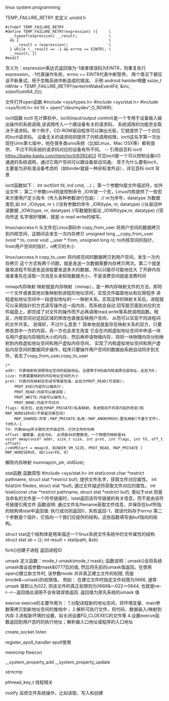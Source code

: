 linux system programming

TEMP_FAILURE_RETRY
宏定义  unistd.h
```
#ifndef TEMP_FAILURE_RETRY
#define TEMP_FAILURE_RETRY(expression) ({     \
  __typeof(expression) __result;              \
  do {                                        \
    __result = (expression);                  \
  } while (__result == -1 && errno == EINTR); \
  __result; })
#endif
```
含义为：expression表达式返回值为-1或者错误码为EINTR，则重复执行expression。-1代表操作失败，errno == EINTR代表中断暂停，
两个情况下都应该不断重试。用于忽略系统中断造成的错误。
示例  android hanlder唤醒
ssize_t nWrite = TEMP_FAILURE_RETRY(write(mWakeEventFd, &inc, sizeof(uint64_t)));


文件打开open函数
#include <sys/types.h>
#include <sys/stat.h>
#include <sys/fcntl.h>
int fd = open("/dev/mydev",O_RDWR);  


ioctl函数
ioctl
在计算机中，ioctl(input/output control)是一个专用于设备输入输出操作的系统调用,该调用传入一个跟设备有关的请求码，
系统调用的功能完全取决于请求码。举个例子，CD-ROM驱动程序可以弹出光驱，它就提供了一个对应的Ioctl请求码。
设备无关的请求码则提供了内核调用权限。ioctl这名字第一次出现在Unix第七版中，他在很多类unix系统（比如Linux、Mac OSX等）都有提供，
不过不同系统的请求码对应的设备有所不同。
-- 引用自百科 ioctl
https://baike.baidu.com/item/ioctl/6392403
可见ioctl是一个可以控制设备I/O通道的系统调用，通过它用户空间可以跟设备驱动沟通。
至于为什么要有ioctl，主要是为非标准设备考虑的（如binder就是一种非标准外设），详见百科 ioctl 背景

ioctl函数如下：
int ioctl(int fd, ind cmd, …)；
第一个参数fd是文件描述符，如外设文件；
第二个参数cmd则是控制命令
_IOW是一个宏，Linux内核提供了一些宏来方便用户定义指令（传入各种参数进行包装）：
// nr为序号，datatype 为数据类型,如 int
_IO(type, nr ) //没有参数的命令
_IOR(type, nr, datatype) //从驱动中读数据
_IOW(type, nr, datatype) //写数据到驱动
_IOWR(type,nr, datatype) //双向传送
名字很好理解，就是 io read write的缩写。

linux/uaccess.h 头文件在Linux源码中
copy_from_user 将用户空间的数据拷贝到内核空间，这期间会发生一次内存拷贝
unsigned long __copy_from_user (void * to, const void __user * from, unsigned long n);
to内核空间的指针，from用户空间的指针，n拷贝的大小

linux/uaccess.h
copy_to_user   将内核空间的数据拷贝到用户空间，发生一次内存拷贝
这个方式有两个问题，就是发送一次数据需要内存拷贝两次。第二个就是接收进程不知道发送进程要发送多大的数据，所以只能尽可能地往大
了开辟内存或者事先在读取一次消息头来知晓数据大小，不是浪费空间就是浪费时间


mmap内存映射
映射就是内存映射（mmap），是一种内存映射文件的方法，即将一个文件或者其他对象映射到进程的地址空间，实现文件磁盘地址和应用程序
进程虚拟地址空间中一段虚拟地址的一一映射关系。实现这样的映射关系后，进程就可以采用指针的方式读写操作这一段内存，而系统会自动
回写脏页面到对应的文件磁盘上，即完成了对文件的操作而不必再调用read,write等系统调用函数。相反，内核空间对这段区域的修改也直接反映用户空间，
从而可以实现不同进程间的文件共享。
说得好，不过什么意思？
简单地说就是存在映射关系的双方，只要修改其中一方的内容，另一方也会发生改变
它会在内核虚拟地址空间中申请一块与用户虚拟内存相同大小的内存，然后再申请物理内存，将同一块物理内存分别映射到内核虚拟地址空间和用户虚拟内存空间，
实现了内核虚拟地址空间和用户虚拟内存空间的数据同步操作，程序只要操作用户空间的数据由系统自动同步到文件，省去了copy_from_user,copy_to_user
```//原型
/*
addr: 代表映射到进程地址空间的起始地址，当值等于0则由内核选择合适地址，此处为0；
size: 代表需要映射的内存地址空间的大小
prot: 代表内存映射区的读写等属性值，此处为PROT_READ(可读取);
    PROT_EXEC内容可以被执行；
    PROT_READ:内容可以被读取；
    PROT_WRITE:内容可以被写入;
    PROT_NONE:内容不可访问
flags: 标志位，此处为MAP_PRIVATE(私有映射，多进程间不共享内容的改变)和 MAP_NORESERVE(不保留交换空间)
    MAP_SHARED:共享；MAP_PRIVATE:私用；MAP_ANONYMOUS:匿名映射(不基于文件)，fd传入-1
fd: 代表mmap所关联的文件描述符，打开文件的句柄
offset：偏移量，此处为0。 必须是4k的整数倍，一个物理页映射是4k
void* mmap(void* addr, size_t size, int prot, int flags, int fd, off_t offset)
//mVMStart = mmap(0, BINDER_VM_SIZE, PROT_READ, MAP_PRIVATE | MAP_NORESERVE, mDriverFD, 0) 
```
解除内存映射
munmap(m_ptr, oldSize);

stat函数
函数原型  #include <sys/stat.h>
int stat(const char *restrict pathname, struct stat *restrict buf);
提供文件名字，获取文件对应属性。
int fstat(int filedes, struct stat *buf);
通过文件描述符获取文件对应的属性。
int lstat(const char *restrict pathname, struct stat *restrict buf);
类似于stat.但是当命名的文件是一个符号链接时，lstat返回该符号链接的有关信息，而不是由该符号链接引用文件
函数说明: 通过文件名filename获取文件信息，并保存在buf所指的结构体stat中返回值:
执行成功则返回0，失败返回-1，错误代码存于errno
第二个参数是个指针，它指向一个我们应提供的结构。这些函数填写由buf指向的结构。

struct stat这个结构体是用来描述一个linux系统文件系统中的文件属性的结构
struct stat sb = {};
int result = stat(path, &sb)


fork()创建子进程  返回进程ID

umask
定义函数：mode_t umask(mode_t mask);
函数说明：umask()会将系统umask值设成参数mask&0777后的值, 然后将先前的umask值返回。在使用open()建立新文件时, 该参数mode 并非真正建立文件的权限, 而是
(mode&~umask)的权限值。
例如：
在建立文件时指定文件权限为0666, 通常umask 值默认为022, 则该文件的真正权限则为0666&～022＝0644, 也就是rw-r--r--返回值此调用不会有错误值返回. 返回值为原先系统的umask 值



execve
execve的主要作用为：
1.分配进程新的地址空间，将环境变量、main参数等拷贝到新地址空间的推栈中；
2.解析可执行文件，将代码、数据装入/映射到内存
3.进程新环境的设置，如关闭设置FD_CLOEXEC的文件等
4.设置execve函数返回到用户态时的执行地址；解析器入口地址或程序的入口地址



create_socket
listen


register_epoll_handler epoll使用


memcmp
freecon


__system_property_add
__system_property_update


strncmp


pthread_key_t  线程相关


inotify 监控文件系统操作，比如读取、写入和创建